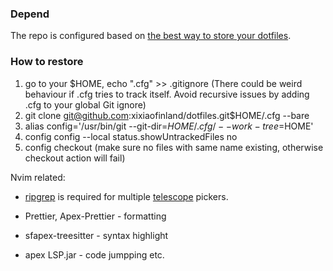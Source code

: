 ### Depend

The repo is configured based on [the best way to store your dotfiles](https://www.ackama.com/what-we-think/the-best-way-to-store-your-dotfiles-a-bare-git-repository-explained/).

### How to restore

1. go to your $HOME, echo ".cfg" >> .gitignore (There could be weird behaviour if .cfg tries to track itself. Avoid recursive issues by adding .cfg to your global Git ignore)
2. git clone git@github.com:xixiaofinland/dotfiles.git$HOME/.cfg --bare
3. alias config='/usr/bin/git --git-dir=$HOME/.cfg/  --work-tree=$HOME'
4. config config --local status.showUntrackedFiles no
5. config checkout (make sure no files with same name existing, otherwise checkout action will fail)


Nvim related:

- [ripgrep](https://github.com/BurntSushi/ripgrep#installation) is required for multiple [telescope](https://github.com/nvim-telescope/telescope.nvim#suggested-dependencies) pickers.

- Prettier, Apex-Prettier - formatting

- sfapex-treesitter - syntax highlight

- apex LSP.jar - code jumpping etc.
